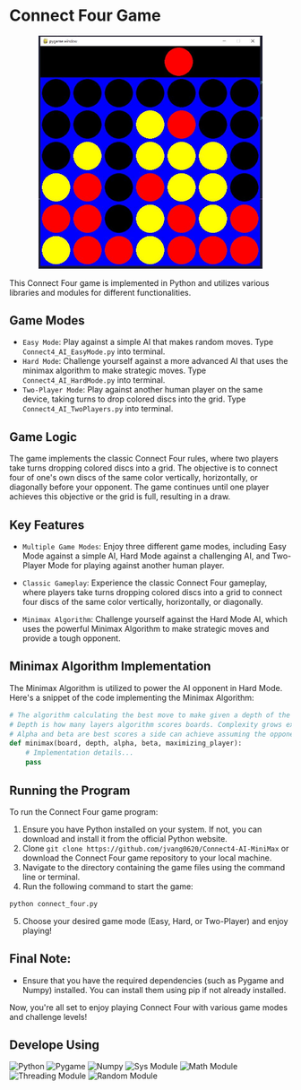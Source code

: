# Connect Four Game

<div align="center">
    <img src="img/connect4.JPG" alt="Tic Tac Toe App" width="400">
</div>

This Connect Four game is implemented in Python and utilizes various libraries and modules for different functionalities.

## Game Modes

- `Easy Mode`: Play against a simple AI that makes random moves. Type `Connect4_AI_EasyMode.py` into terminal.
- `Hard Mode`: Challenge yourself against a more advanced AI that uses the minimax algorithm to make strategic moves. Type `Connect4_AI_HardMode.py` into terminal.
- `Two-Player Mode`: Play against another human player on the same device, taking turns to drop colored discs into the grid. Type `Connect4_AI_TwoPlayers.py` into terminal.

## Game Logic

The game implements the classic Connect Four rules, where two players take turns dropping colored discs into a grid. The objective is to connect four of one's own discs of the same color vertically, horizontally, or diagonally before your opponent. The game continues until one player achieves this objective or the grid is full, resulting in a draw.

## Key Features

- `Multiple Game Modes`: Enjoy three different game modes, including Easy Mode against a simple AI, Hard Mode against a challenging AI, and Two-Player Mode for playing against another human player.

- `Classic Gameplay`: Experience the classic Connect Four gameplay, where players take turns dropping colored discs into a grid to connect four discs of the same color vertically, horizontally, or diagonally.

- `Minimax Algorithm`: Challenge yourself against the Hard Mode AI, which uses the powerful Minimax Algorithm to make strategic moves and provide a tough opponent.

## Minimax Algorithm Implementation

The Minimax Algorithm is utilized to power the AI opponent in Hard Mode. Here's a snippet of the code implementing the Minimax Algorithm:

```python
# The algorithm calculating the best move to make given a depth of the search tree.
# Depth is how many layers algorithm scores boards. Complexity grows exponentially.
# Alpha and beta are best scores a side can achieve assuming the opponent makes the best play.
def minimax(board, depth, alpha, beta, maximizing_player):
    # Implementation details...
    pass
```

## Running the Program

To run the Connect Four game program:

1. Ensure you have Python installed on your system. If not, you can download and install it from the official Python website.
2. Clone `git clone https://github.com/jvang0620/Connect4-AI-MiniMax` or download the Connect Four game repository to your local machine.
3. Navigate to the directory containing the game files using the command line or terminal.
4. Run the following command to start the game:

```bash
python connect_four.py
```

5. Choose your desired game mode (Easy, Hard, or Two-Player) and enjoy playing!

## Final Note:

- Ensure that you have the required dependencies (such as Pygame and Numpy) installed. You can install them using pip if not already installed.

Now, you're all set to enjoy playing Connect Four with various game modes and challenge levels!

## Develope Using

![Python](https://img.shields.io/badge/-Python-blue?style=for-the-badge&logo=python)
![Pygame](https://img.shields.io/badge/-Pygame-blue?style=for-the-badge&logo=python)
![Numpy](https://img.shields.io/badge/-Numpy-blue?style=for-the-badge&logo=python)
![Sys Module](https://img.shields.io/badge/-Sys_Module-blue?style=for-the-badge&logo=python)
![Math Module](https://img.shields.io/badge/-Math_Module-blue?style=for-the-badge&logo=python)
![Threading Module](https://img.shields.io/badge/-Threading_Module-blue?style=for-the-badge&logo=python)
![Random Module](https://img.shields.io/badge/-Random_Module-blue?style=for-the-badge&logo=python)
